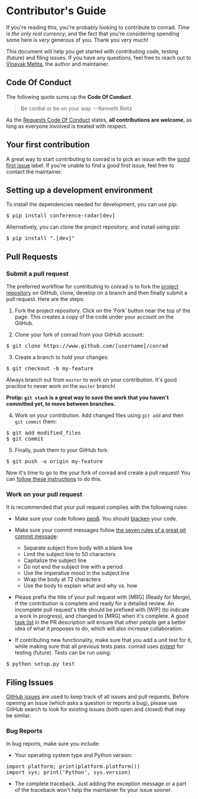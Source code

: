 # Contributor's Guide

If you're reading this, you're probably looking to contribute to conrad. *Time is the only real currency*, and the fact that you're considering spending some here is *very* generous of you. Thank you very much!

This document will help you get started with contributing code, testing (future) and filing issues. If you have any questions, feel free to reach out to [Vinayak Mehta](https://vinayak-mehta.github.io), the author and maintainer.

## Code Of Conduct

The following quote sums up the **Code Of Conduct**.

   > Be cordial or be on your way. --Kenneth Reitz

As the [Requests Code Of Conduct](https://github.com/psf/requests/blob/master/CODE_OF_CONDUCT.md) states, **all contributions are welcome**, as long as everyone involved is treated with respect.

## Your first contribution

A great way to start contributing to conrad is to pick an issue with the [good first issue](https://github.com/vinayak-mehta/conrad/labels/good%20first%20issue) label. If you're unable to find a good first issue, feel free to contact the maintainer.

## Setting up a development environment

To install the dependencies needed for development, you can use pip:

<pre>
$ pip install conference-radar[dev]
</pre>

Alternatively, you can clone the project repository, and install using pip:

<pre>
$ pip install ".[dev]"
</pre>

## Pull Requests

### Submit a pull request

The preferred workflow for contributing to conrad is to fork the [project repository](https://github.com/vinayak-mehta/conrad) on GitHub, clone, develop on a branch and then finally submit a pull request. Here are the steps:

1. Fork the project repository. Click on the ‘Fork’ button near the top of the page. This creates a copy of the code under your account on the GitHub.

2. Clone your fork of conrad from your GitHub account:

<pre>
$ git clone https://www.github.com/[username]/conrad
</pre>

3. Create a branch to hold your changes:

<pre>
$ git checkout -b my-feature
</pre>

Always branch out from `master` to work on your contribution. It's good practice to never work on the `master` branch!

**Protip: `git stash` is a great way to save the work that you haven't committed yet, to move between branches.**

4. Work on your contribution. Add changed files using `git add` and then `git commit` them:

<pre>
$ git add modified_files
$ git commit
</pre>

5. Finally, push them to your GitHub fork:

<pre>
$ git push -u origin my-feature
</pre>

Now it's time to go to the your fork of conrad and create a pull request! You can [follow these instructions](https://help.github.com/articles/creating-a-pull-request-from-a-fork/) to do this.

### Work on your pull request

It is recommended that your pull request complies with the following rules:

- Make sure your code follows [pep8](http://pep8.org). You should [blacken](https://github.com/psf/black) your code.

- Make sure your commit messages follow [the seven rules of a great git commit message](https://chris.beams.io/posts/git-commit/):
    - Separate subject from body with a blank line
    - Limit the subject line to 50 characters
    - Capitalize the subject line
    - Do not end the subject line with a period
    - Use the imperative mood in the subject line
    - Wrap the body at 72 characters
    - Use the body to explain what and why vs. how

- Please prefix the title of your pull request with [MRG] (Ready for Merge), if the contribution is complete and ready for a detailed review. An incomplete pull request's title should be prefixed with [WIP] (to indicate a work in progress), and changed to [MRG] when it's complete. A good [task list](https://blog.github.com/2013-01-09-task-lists-in-gfm-issues-pulls-comments/) in the PR description will ensure that other people get a better idea of what it proposes to do, which will also increase collaboration.

- If contributing new functionality, make sure that you add a unit test for it, while making sure that all previous tests pass. conrad uses [pytest](https://docs.pytest.org/en/latest/) for testing (future). Tests can be run using:

<pre>
$ python setup.py test
</pre>

## Filing Issues

[GitHub issues](https://github.com/vinayak-mehta/conrad/issues) are used to keep track of all issues and pull requests. Before opening an issue (which asks a question or reports a bug), please use GitHub search to look for existing issues (both open and closed) that may be similar.

### Bug Reports

In bug reports, make sure you include:

- Your operating system type and Python version:

<pre>
import platform; print(platform.platform())
import sys; print('Python', sys.version)
</pre>

- The complete traceback. Just adding the exception message or a part of the traceback won't help the maintainer fix your issue sooner.
